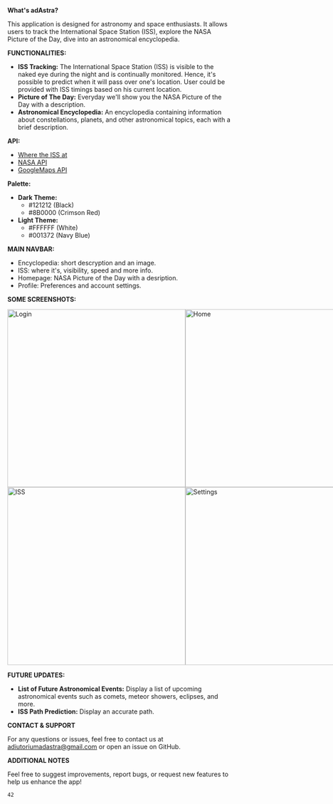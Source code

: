 **What's adAstra?**

This application is designed for astronomy and space enthusiasts. It allows users to track the International Space Station (ISS), explore the NASA Picture of the Day, dive into an astronomical encyclopedia.

**FUNCTIONALITIES:**
- **ISS Tracking:** The International Space Station (ISS) is visible to the naked eye during the night and is continually monitored. Hence, it's possible to predict when it will pass over one's location. User could be provided with ISS timings based on his current location.
- **Picture of The Day:** Everyday we'll show you the NASA Picture of the Day with a description.
- **Astronomical Encyclopedia:** An encyclopedia containing information about constellations, planets, and other astronomical topics, each with a brief description.

**API:**
- [Where the ISS at](https://wheretheiss.at/w/developer)
- [NASA API](https://api.nasa.gov)
- [GoogleMaps API](https://developers.google.com/maps?hl=it)

**Palette:**
  - **Dark Theme:**
    - #121212 (Black)
    - #8B0000 (Crimson Red)
  - **Light Theme:**
    - #FFFFFF (White)
    - #001372 (Navy Blue)

**MAIN NAVBAR:**
- Encyclopedia: short descryption and an image.
- ISS: where it's, visibility, speed and more info.
- Homepage: NASA Picture of the Day with a desription.
- Profile: Preferences and account settings.


**SOME SCREENSHOTS:**
<div style="display: flex; justify-content: space-between;">
    <img src="https://github.com/user-attachments/assets/70ccef30-0aa7-4f32-b67e-a4d0972569c8" alt="Login" width="400">
    <img src="https://github.com/user-attachments/assets/dac33196-a871-4ba9-9333-03ad01dd184a" alt="Home" width="400">
</div>
<div style="display: flex; justify-content: space-between;">
    <img src="https://github.com/user-attachments/assets/12ba5898-d948-4c8a-9dfc-36c7a2904550" alt="ISS" width="400">
    <img src="https://github.com/user-attachments/assets/960c3c65-eda2-4de9-8662-e8501f14994b" alt="Settings" width="400">
</div>

**FUTURE UPDATES:**
- **List of Future Astronomical Events:** Display a list of upcoming astronomical events such as comets, meteor showers, eclipses, and more.
- **ISS Path Prediction:** Display an accurate path.


**CONTACT & SUPPORT**

For any questions or issues, feel free to contact us at adiutoriumadastra@gmail.com or open an issue on GitHub.


**ADDITIONAL NOTES**

Feel free to suggest improvements, report bugs, or request new features to help us enhance the app!

`42`
